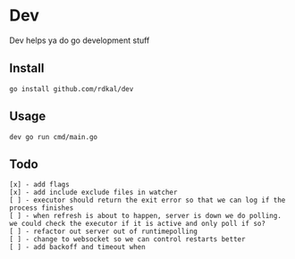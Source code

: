 Dev
===

Dev helps ya do go development stuff

Install
-------
```
go install github.com/rdkal/dev
```

Usage 
-----
```
dev go run cmd/main.go
```

Todo
----

```
[x] - add flags
[x] - add include exclude files in watcher
[ ] - executor should return the exit error so that we can log if the process finishes
[ ] - when refresh is about to happen, server is down we do polling. we could check the executor if it is active and only poll if so?
[ ] - refactor out server out of runtimepolling
[ ] - change to websocket so we can control restarts better
[ ] - add backoff and timeout when 
```
